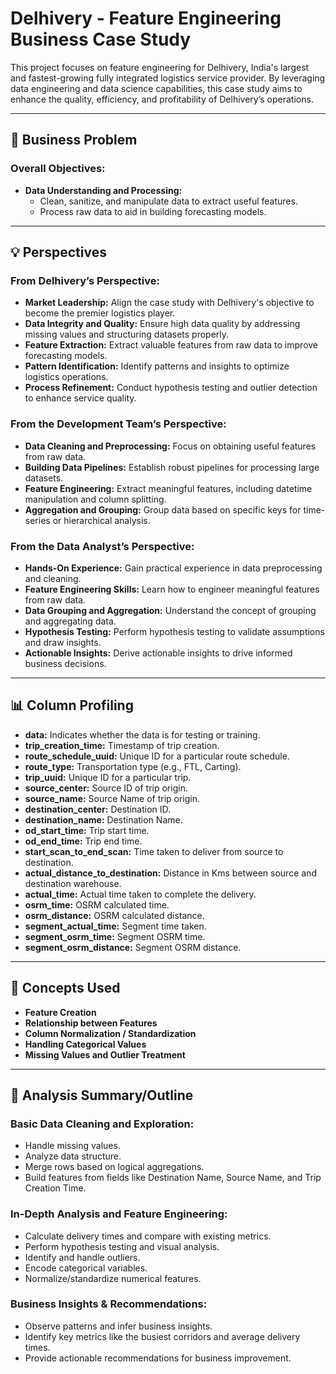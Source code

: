 # Delhivery - Feature Engineering Business Case Study

This project focuses on feature engineering for Delhivery, India's largest and fastest-growing fully integrated logistics service provider. By leveraging data engineering and data science capabilities, this case study aims to enhance the quality, efficiency, and profitability of Delhivery’s operations.

---

## 🔧 Business Problem

### Overall Objectives:
- **Data Understanding and Processing:**
  - Clean, sanitize, and manipulate data to extract useful features.
  - Process raw data to aid in building forecasting models.

---

## 💡 Perspectives

### From Delhivery’s Perspective:
- **Market Leadership:** Align the case study with Delhivery's objective to become the premier logistics player.
- **Data Integrity and Quality:** Ensure high data quality by addressing missing values and structuring datasets properly.
- **Feature Extraction:** Extract valuable features from raw data to improve forecasting models.
- **Pattern Identification:** Identify patterns and insights to optimize logistics operations.
- **Process Refinement:** Conduct hypothesis testing and outlier detection to enhance service quality.

### From the Development Team’s Perspective:
- **Data Cleaning and Preprocessing:** Focus on obtaining useful features from raw data.
- **Building Data Pipelines:** Establish robust pipelines for processing large datasets.
- **Feature Engineering:** Extract meaningful features, including datetime manipulation and column splitting.
- **Aggregation and Grouping:** Group data based on specific keys for time-series or hierarchical analysis.

### From the Data Analyst’s Perspective:
- **Hands-On Experience:** Gain practical experience in data preprocessing and cleaning.
- **Feature Engineering Skills:** Learn how to engineer meaningful features from raw data.
- **Data Grouping and Aggregation:** Understand the concept of grouping and aggregating data.
- **Hypothesis Testing:** Perform hypothesis testing to validate assumptions and draw insights.
- **Actionable Insights:** Derive actionable insights to drive informed business decisions.

---

## 📊 Column Profiling

- **data:** Indicates whether the data is for testing or training.
- **trip_creation_time:** Timestamp of trip creation.
- **route_schedule_uuid:** Unique ID for a particular route schedule.
- **route_type:** Transportation type (e.g., FTL, Carting).
- **trip_uuid:** Unique ID for a particular trip.
- **source_center:** Source ID of trip origin.
- **source_name:** Source Name of trip origin.
- **destination_center:** Destination ID.
- **destination_name:** Destination Name.
- **od_start_time:** Trip start time.
- **od_end_time:** Trip end time.
- **start_scan_to_end_scan:** Time taken to deliver from source to destination.
- **actual_distance_to_destination:** Distance in Kms between source and destination warehouse.
- **actual_time:** Actual time taken to complete the delivery.
- **osrm_time:** OSRM calculated time.
- **osrm_distance:** OSRM calculated distance.
- **segment_actual_time:** Segment time taken.
- **segment_osrm_time:** Segment OSRM time.
- **segment_osrm_distance:** Segment OSRM distance.

---

## 🔄 Concepts Used
- **Feature Creation**
- **Relationship between Features**
- **Column Normalization / Standardization**
- **Handling Categorical Values**
- **Missing Values and Outlier Treatment**

---

## 🔢 Analysis Summary/Outline

### Basic Data Cleaning and Exploration:
- Handle missing values.
- Analyze data structure.
- Merge rows based on logical aggregations.
- Build features from fields like Destination Name, Source Name, and Trip Creation Time.

### In-Depth Analysis and Feature Engineering:
- Calculate delivery times and compare with existing metrics.
- Perform hypothesis testing and visual analysis.
- Identify and handle outliers.
- Encode categorical variables.
- Normalize/standardize numerical features.

### Business Insights & Recommendations:
- Observe patterns and infer business insights.
- Identify key metrics like the busiest corridors and average delivery times.
- Provide actionable recommendations for business improvement.

